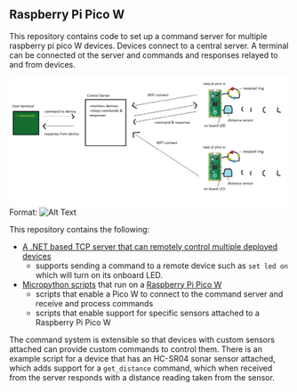## Raspberry Pi Pico W

This repository contains code to set up a command server for multiple raspberry pi pico W devices. Devices connect to a central server. A terminal can be connected ot the server and commands and responses relayed to and from devices.

![GitHub Logo](/arch.png)
Format: ![Alt Text](url)

This repository contains the following:
- [A .NET based TCP server that can remotely control multiple deployed devices](./Server/README.md) 
  - supports sending a command to a remote device such as `set led on` which will turn on its onboard LED.
- [Micropython scripts](./Device/README.md) that run on a [Raspberry Pi Pico W](https://www.raspberrypi.com/documentation/microcontrollers/raspberry-pi-pico.html)
  - scripts that enable a Pico W to connect to the command server and receive and process commands
  - scripts that enable support for specific sensors attached to a Raspberry Pi Pico W

The command system is extensible so that devices with custom sensors attached can provide custom commands to control them. There is an example script for a device that has an HC-SR04 sonar sensor attached, which adds support for a `get_distance` command, which when received from the server responds with a distance reading taken from the sensor.
